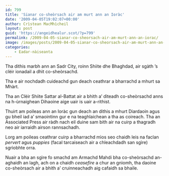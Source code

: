 ```yaml
---
id: 799
title: 'Sianar co-sheòrsach air am murt ann an Ioràc'
date: '2009-04-05T19:02:07+00:00'
author: Crìstean MacMhìcheil
layout: post
guid: 'https://angeidhealur.scot/?p=799'
permalink: /2009-04-05-sianar-co-sheorsach-air-am-murt-ann-an-iorac/
image: /images/posts/2009-04-05-sianar-co-sheorsach-air-am-murt-ann-an-iorac.webp
categories:
    - Eadar-nàiseanta
---
```


Tha dithis marbh ann an Sadr City, roinn Shiite dhe Bhaghdad, air sgàth ’s clèir ionadail a dhìt co-sheòrsachd.

Tha e air nochdadh cuideachd gun deach ceathrar a bharrachd a mhurt sa Mhàrt.

Tha an Clèir Shiite Sattar al-Battat air a bhith a’ dìteadh co-sheòrsachd anns na h-ùrnaighean Dihaoine aige uair is uair a-rithist.

Thuirt am poileas ann an Ioràc gun deach an dithis a mhurt Diardaoin agus gu bheil iad a’ smaointinn gur e na teaghlaichean a tha as coireach. Tha an Associated Press air ràdh nach eil duine sam bith air na cuirp a thagradh neo air iarraidh airson rannsachadh.

Lorg am poileas ceathrar cuirp a bharrachd mìos seo chaidh leis na faclan *pervert* agus *puppies* (facal tarcaiseach air a chleachdadh san sgìre) sgrìobhte orra.

Nuair a bha an sgìre fo smachd am Armachd Mahdi bha co-sheòrsachd an-aghaidh an lagh, ach on a chaidh *ceasefire* a chur an gnìomh, tha daoine co-sheòrsach air a bhith a’ cruinneachadh aig cafaidh sa bhaile.
